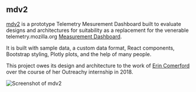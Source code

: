 ## mdv2

[mdv2](https://mozilla.github.io/mdv2-prototype/) is a prototype Telemetry
Mesurement Dashboard built to evaluate designs and architectures for
suitability as a replacement for the venerable telemetry.mozilla.org
[Measurement Dashboard](https://telemetry.mozilla.org/new-pipeline/dist.html).

It is built with sample data, a custom data format, React components, Bootstrap
styling, Plotly plots, and the help of many people.

This project owes its design and architecture to the work of
[Erin Comerford](https://github.com/ecomerford) over the course of her Outreachy
internship in 2018.

![Screenshot of mdv2](/screenshot.png?raw=true)
